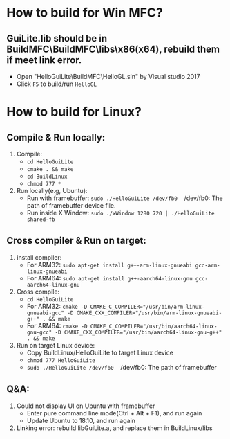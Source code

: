 # How to build for Win MFC?
## GuiLite.lib should be in BuildMFC\BuildMFC\libs\x86(x64), rebuild them if meet link error.
- Open "HelloGuiLite\BuildMFC\HelloGL.sln" by Visual studio 2017
- Click `F5` to build/run `HelloGL`

# How to build for Linux?
## Compile & Run locally:
1. Compile:
    - `cd HelloGuiLite`
    - `cmake . && make`
    - `cd BuildLinux`
    - `chmod 777 *`
2. Run locally(e.g, Ubuntu):
    - Run with framebuffer: `sudo ./HelloGuiLite /dev/fb0`&nbsp;&nbsp;&nbsp;&nbsp;/dev/fb0: The path of framebuffer device file.
    - Run inside X Window: `sudo ./xWindow 1280 720 | ./HelloGuiLite shared-fb`

## Cross compiler & Run on target:
1. install compiler:
    - For ARM32: `sudo apt-get install g++-arm-linux-gnueabi gcc-arm-linux-gnueabi`
    - For ARM64: `sudo apt-get install g++-aarch64-linux-gnu gcc-aarch64-linux-gnu`
2. Cross compile:
    - `cd HelloGuiLite`
    - For ARM32: `cmake -D CMAKE_C_COMPILER="/usr/bin/arm-linux-gnueabi-gcc" -D CMAKE_CXX_COMPILER="/usr/bin/arm-linux-gnueabi-g++" . && make`
    - For ARM64: `cmake -D CMAKE_C_COMPILER="/usr/bin/aarch64-linux-gnu-gcc" -D CMAKE_CXX_COMPILER="/usr/bin/aarch64-linux-gnu-g++" . && make`
3. Run on target Linux device:
    - Copy BuildLinux/HelloGuiLite to target Linux device
    - `chmod 777 HelloGuiLite`
    - `sudo ./HelloGuiLite /dev/fb0`&nbsp;&nbsp;&nbsp;&nbsp;/dev/fb0: The path of framebuffer

## Q&A:
1. Could not display UI on Ubuntu with framebuffer
    - Enter pure command line mode(Ctrl + Alt + F1), and run again
    - Update Ubuntu to 18.10, and run again
2. Linking error: rebuild libGuiLite.a, and replace them in BuildLinux/libs
